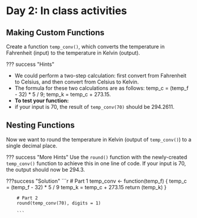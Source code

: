 # Day 2: In class activities

## Making Custom Functions

Create a function `temp_conv()`, which converts the temperature in Fahrenheit (input) to the temperature in Kelvin (output). 

??? success "Hints"  
    <ul><li>We could perform a two-step calculation: first convert from Fahrenheit to Celsius, and then convert from Celsius to Kelvin.</li><li>The formula for these two calculations are as follows: temp_c = (temp_f - 32) * 5 / 9; temp_k = temp_c + 273.15.</li><li> **To test your function:** </li><li>if your input is 70, the result of `temp_conv(70)` should be 294.2611.</li></ul>



## Nesting Functions

Now we want to round the temperature in Kelvin (output of `temp_conv()`) to a single decimal place. 

??? success "More Hints"
    Use the `round()` function with the newly-created  `temp_conv()` function to achieve this in one line of code. If your input is 70, the output should now be 294.3.


???success "Solution"
    ```r
        # Part 1
        temp_conv <- function(temp_f) {
            temp_c = (temp_f - 32) * 5 / 9
            temp_k = temp_c + 273.15
        return (temp_k)
        }

        # Part 2
        round(temp_conv(70), digits = 1)

        ```